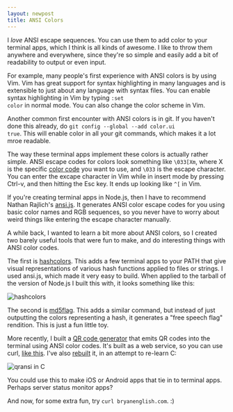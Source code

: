 ```yaml
---
layout: newpost
title: ANSI Colors
---
```


I *love* ANSI escape sequences. You can use them to add color to your terminal apps, which I think is all kinds of awesome. I like to throw them anywhere and everywhere, since they're so simple and easily add a bit of readability to output or even input.

For example, many people's first experience with ANSI colors is by using Vim. Vim has great support for syntax highlighting in many languages and is extensible to just about any language with syntax files. You can enable syntax highlighting in Vim by typing <code>:set color</code> in normal mode. You can also change the color scheme in Vim.

Another common first encounter with ANSI colors is in git. If you haven't done this already, do <code>git config --global --add color.ui true</code>. This will enable color in all your git commands, which makes it a lot mroe readable.

The way these terminal apps implement these colors is actually rather simple. ANSI escape codes for colors look something like  <code>\033[Xm</code>, where X is the specific [color code](http://en.wikipedia.org/wiki/ANSI_escape_code#Colors) you want to use, and <code>\033</code> is the escape character. You can enter the excape character in Vim while in insert mode by pressing Ctrl-v, and then hitting the Esc key. It ends up looking like <code>^[</code> in Vim.

If you're creating terminal apps in Node.js, then I have to recommend Nathan Rajlich's [ansi.js](https://github.com/TooTallNate/ansi.js). It generates ANSI color escape codes for you using basic color names and RGB sequences, so you never have to worry about weird things like entering the escape character manually.

A while back, I wanted to learn a bit more about ANSI colors, so I created two barely useful tools that were fun to make, and do interesting things with ANSI color codes.

The first is [hashcolors](https://github.com/bengl/node-hashcolors). This adds a few terminal apps to your PATH that give visual representations of various hash functions applied to files or strings. I used ansi.js, which made it very easy to build. When applied to the tarball of the version of Node.js I built this with, it looks something like this:

![hashcolors](https://a248.e.akamai.net/camo.github.com/bf61bdd325051a1bab136c75ead19fbec5a0e92d/687474703a2f2f692e696d6775722e636f6d2f4b69354e762e706e67)

The second is [md5flag](https://github.com/bengl/md5flag). This adds a similar command, but instead of just outputting the colors representing a hash, it generates a "free speech flag" rendition. This is just a fun little toy.

More recently, I built a [QR code generator](http://qransi.com) that emits QR codes into the terminal using ANSI color codes. It's built as a web service, so you can use curl, [like this](http://codestre.am/8658aac87fd1c619960c730a2). I've also [rebuilt](https://github.com/bengl/qransi) it, in an attempt to re-learn C:

![qransi in C](https://a248.e.akamai.net/camo.github.com/3674bd03f1cad745ab02c125e7fc0891b859f0b2/687474703a2f2f692e696d6775722e636f6d2f6f48325a4a2e706e67)

You could use this to make iOS or Android apps that tie in to terminal apps. Perhaps server status monitor apps?

And now, for some extra fun, try <code>curl bryanenglish.com</code>. :)
